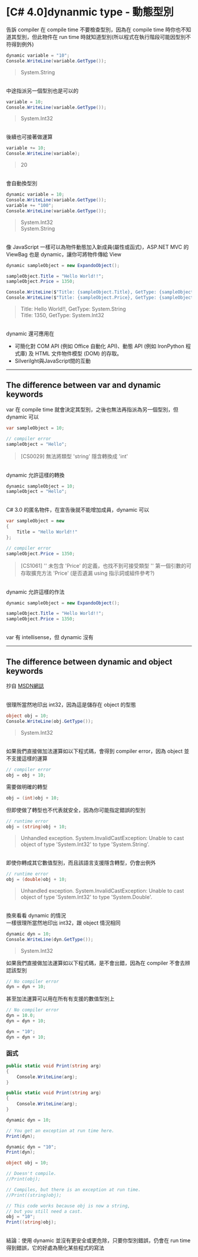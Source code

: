 # [C# 4.0]dynanmic type - 動態型別

告訴 compiler 在 compile time 不要檢查型別，因為在 compile time 時你也不知道其型別，但此物件在 run time 時就知道型別(所以程式在執行階段可能因型別不符得到例外)

```csharp
dynamic variable = "10";
Console.WriteLine(variable.GetType());
```
>System.String

<br/>中途指派另一個型別也是可以的
```csharp
variable = 10;
Console.WriteLine(variable.GetType());
```
>System.Int32

<br/>後續也可接著做運算
```csharp
variable += 10;
Console.WriteLine(variable);
```
>20

<br/>會自動換型別
```csharp
dynamic variable = 10;
Console.WriteLine(variable.GetType());
variable += "100";
Console.WriteLine(variable.GetType());
```
>System.Int32
<br/>System.String

<br/>像 JavaScript 一樣可以為物件動態加入新成員(屬性或函式)，ASP.NET MVC 的 ViewBag 也是 dynamic，讓你可將物件傳給 View
```csharp
dynamic sampleObject = new ExpandoObject();

sampleObject.Title = "Hello World!!";
sampleObject.Price = 1350;

Console.WriteLine($"Title: {sampleObject.Title}, GetType: {sampleObject.Title.GetType()}");
Console.WriteLine($"Title: {sampleObject.Price}, GetType: {sampleObject.Price.GetType()}");
```
>Title: Hello World!!, GetType: System.String
<br/>Title: 1350, GetType: System.Int32

<br/>dynamic 還可應用在
- 可簡化對 COM API (例如 Office 自動化 API)、動態 API (例如 IronPython 程式庫) 及 HTML 文件物件模型 (DOM) 的存取。
- Silverilght與JavaScript間的互動

---
## The difference between var and dynamic keywords

var 在 compile time 就會決定其型別，之後也無法再指派為另一個型別，但 dynamic 可以
```csharp
var sampleObject = 10;

// compiler error
sampleObject = "Hello";
```
>[CS0029] 無法將類型 'string' 隱含轉換成 'int'

<br/>dynamic 允許這樣的轉換
```csharp
dynamic sampleObject = 10;
sampleObject = "Hello";
```

<br/>C# 3.0 的匿名物件，在宣告後就不能增加成員，dynamic 可以
```csharp
var sampleObject = new 
{
    Title = "Hello World!!"
};

// compiler error
sampleObject.Price = 1350;
```
>[CS1061] '<anonymous type: string Title>' 未包含 'Price' 的定義，也找不到可接受類型 '<anonymous type: string Title>' 第一個引數的可存取擴充方法 'Price' (是否遺漏 using 指示詞或組件參考?)

<br/>dynamic 允許這樣的作法
```csharp
dynamic sampleObject = new ExpandoObject();

sampleObject.Title = "Hello World!!";
sampleObject.Price = 1350;
```

<br/>var 有 intellisense，但 dynamic 沒有

---
## The difference between dynamic and object keywords

抄自 [MSDN網誌](https://docs.microsoft.com/en-us/archive/blogs/csharpfaq/what-is-the-difference-between-dynamic-and-object-keywords)


<br/>很理所當然地印出 int32，因為這是儲存在 object 的型態
```csharp
object obj = 10;
Console.WriteLine(obj.GetType());
```
>System.Int32

<br/>如果我們直接做加法運算如以下程式碼，會得到 compiler error，因為 object 並不支援這樣的運算
```csharp
// compiler error
obj = obj + 10;
```
需要做明確的轉型
```csharp
obj = (int)obj + 10;
```
但即使做了轉型也不代表就安全，因為你可能指定錯誤的型別
```csharp
// runtime error
obj = (string)obj + 10;
```
>Unhandled exception. System.InvalidCastException: Unable to cast object of type 'System.Int32' to type 'System.String'.

<br/>即使你轉成其它數值型別，而且該語言支援隱含轉型，仍會出例外
```csharp
// runtime error
obj = (double)obj + 10;
```
>Unhandled exception. System.InvalidCastException: Unable to cast object of type 'System.Int32' to type 'System.Double'.

<br/>換來看看 dynamic 的情況
<br/>一樣很理所當然地印出 int32，跟 object 情況相同
```csharp
dynamic dyn = 10;
Console.WriteLine(dyn.GetType());
```
>System.Int32 

如果我們直接做加法運算如以下程式碼，是不會出錯，因為在 compiler 不會去辨認該型別
```csharp
// No compiler error
dyn = dyn + 10;
```
甚至加法運算可以用在所有有支援的數值型別上
```csharp
// No compiler error
dyn = 10.0;
dyn = dyn + 10;

dyn = "10";
dyn = dyn + 10;
```

### 函式
```csharp
public static void Print(string arg)
{
    Console.WriteLine(arg);
}
```

```csharp
public static void Print(string arg)
{
    Console.WriteLine(arg);
}
```

```csharp
dynamic dyn = 10;

// You get an exception at run time here.
Print(dyn);

dynamic dyn = "10";
Print(dyn);
```

```csharp
object obj = 10;

// Doesn't compile.
//Print(obj);

// Compiles, but there is an exception at run time.
//Print((string)obj);

// This code works because obj is now a string,
// but you still need a cast.
obj = "10";
Print((string)obj);
```

<br/>結論：使用 dynamic 並沒有更安全或更危除，只要你型別錯誤，仍會在 run time 得到錯誤，它的好處為簡化某些程式的寫法